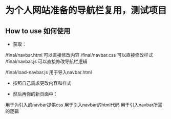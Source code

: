 # 为个人网站准备的导航栏复用，测试项目

## How to use 如何使用

- 获取：

/final/navbar.html  可以直接修改内容
/final/navbar.css   可以直接修改样式
/final/navbar.js    可以直接修改导航栏逻辑

/final/load-navbar.js    用于导入navbar.html

- 按照自己需求更改内容和样式

- 然后再你的新页面中：

<link rel="stylesheet" href="navbar.css"> 用于为引入的navbar提供css

<script src="load-navbar.js"></script> 用于引入navbar的html代码

<script src="navbar.js"></script> 用于引入navbar所需的逻辑